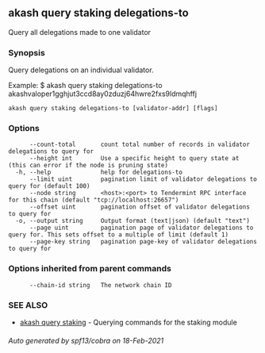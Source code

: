 ## akash query staking delegations-to

Query all delegations made to one validator

### Synopsis

Query delegations on an individual validator.

Example:
$ akash query staking delegations-to akashvaloper1gghjut3ccd8ay0zduzj64hwre2fxs9ldmqhffj

```
akash query staking delegations-to [validator-addr] [flags]
```

### Options

```
      --count-total       count total number of records in validator delegations to query for
      --height int        Use a specific height to query state at (this can error if the node is pruning state)
  -h, --help              help for delegations-to
      --limit uint        pagination limit of validator delegations to query for (default 100)
      --node string       <host>:<port> to Tendermint RPC interface for this chain (default "tcp://localhost:26657")
      --offset uint       pagination offset of validator delegations to query for
  -o, --output string     Output format (text|json) (default "text")
      --page uint         pagination page of validator delegations to query for. This sets offset to a multiple of limit (default 1)
      --page-key string   pagination page-key of validator delegations to query for
```

### Options inherited from parent commands

```
      --chain-id string   The network chain ID
```

### SEE ALSO

* [akash query staking](akash_query_staking.md)	 - Querying commands for the staking module

###### Auto generated by spf13/cobra on 18-Feb-2021
